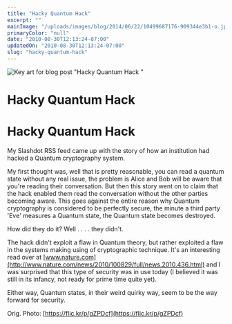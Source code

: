 ```yaml
---
title: "Hacky Quantum Hack"
excerpt: ""
mainImage: "/uploads/images/blog/2014/06/22/10499687176-909344e3b1-o.jpg"
primaryColor: "null"
date: "2010-08-30T12:13:24-07:00"
updatedOn: "2010-08-30T12:13:24-07:00"
slug: "hacky-quantum-hack"
---
```

![Key art for blog post "Hacky Quantum Hack "](/uploads/images/blog/2014/06/22/10499687176-909344e3b1-o.jpg)

# Hacky Quantum Hack 

# Hacky Quantum Hack

My Slashdot RSS feed came up with the story of how an institution had hacked a Quantum cryptography system.

My first thought was, well that is pretty reasonable, you can read a quantum state without any real issue, the problem is Alice and Bob will be aware that you're reading their conversation. But then this story went on to claim that the hack enabled them read the conversation without the other parties becoming aware. This goes against the entire reason why Quantum cryptography is considered to be perfectly secure, the minute a third party 'Eve' measures a Quantum state, the Quantum state becomes destroyed.

How did they do it? Well . . . . they didn't.

The hack didn't exploit a flaw in Quantum theory, but rather exploited a flaw in the systems making using of cryptographic technique. It's an interesting read over at [www.nature.com](http://www.nature.com/news/2010/100829/full/news.2010.436.html) and I was surprised that this type of security was in use today (I believed it was still in its infancy, not ready for prime time quite yet).

Either way, Quantum states, in their weird quirky way, seem to be the way forward for security.

Orig. Photo: [https://flic.kr/p/gZPDcf](https://flic.kr/p/gZPDcf)